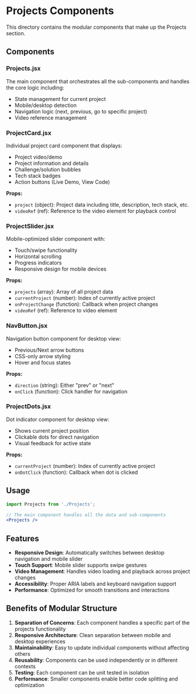 # Projects Components

This directory contains the modular components that make up the Projects section.

## Components

### Projects.jsx
The main component that orchestrates all the sub-components and handles the core logic including:
- State management for current project
- Mobile/desktop detection
- Navigation logic (next, previous, go to specific project)
- Video reference management

### ProjectCard.jsx
Individual project card component that displays:
- Project video/demo
- Project information and details
- Challenge/solution bubbles
- Tech stack badges
- Action buttons (Live Demo, View Code)

**Props:**
- `project` (object): Project data including title, description, tech stack, etc.
- `videoRef` (ref): Reference to the video element for playback control

### ProjectSlider.jsx
Mobile-optimized slider component with:
- Touch/swipe functionality
- Horizontal scrolling
- Progress indicators
- Responsive design for mobile devices

**Props:**
- `projects` (array): Array of all project data
- `currentProject` (number): Index of currently active project
- `onProjectChange` (function): Callback when project changes
- `videoRef` (ref): Reference to video element

### NavButton.jsx
Navigation button component for desktop view:
- Previous/Next arrow buttons
- CSS-only arrow styling
- Hover and focus states

**Props:**
- `direction` (string): Either "prev" or "next"
- `onClick` (function): Click handler for navigation

### ProjectDots.jsx
Dot indicator component for desktop view:
- Shows current project position
- Clickable dots for direct navigation
- Visual feedback for active state

**Props:**
- `currentProject` (number): Index of currently active project
- `onDotClick` (function): Callback when dot is clicked

## Usage

```jsx
import Projects from './Projects';

// The main component handles all the data and sub-components
<Projects />
```

## Features

- **Responsive Design**: Automatically switches between desktop navigation and mobile slider
- **Touch Support**: Mobile slider supports swipe gestures
- **Video Management**: Handles video loading and playback across project changes
- **Accessibility**: Proper ARIA labels and keyboard navigation support
- **Performance**: Optimized for smooth transitions and interactions

## Benefits of Modular Structure

1. **Separation of Concerns**: Each component handles a specific part of the projects functionality
2. **Responsive Architecture**: Clean separation between mobile and desktop experiences
3. **Maintainability**: Easy to update individual components without affecting others
4. **Reusability**: Components can be used independently or in different contexts
5. **Testing**: Each component can be unit tested in isolation
6. **Performance**: Smaller components enable better code splitting and optimization 